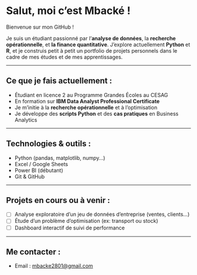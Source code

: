 # Salut, moi c’est Mbacké !

Bienvenue sur mon GitHub !

Je suis un étudiant passionné par l’**analyse de données**, la **recherche opérationnelle**, et **la finance quantitative**. J’explore actuellement **Python** et **R**, et je construis petit à petit un portfolio de projets personnels dans le cadre de mes études et de mes apprentissages.

---

## Ce que je fais actuellement :

- Étudiant en licence 2 au Programme Grandes Écoles au CESAG
- En formation sur **IBM Data Analyst Professional Certificate**
- Je m’initie à la **recherche opérationnelle** et à l’optimisation
- Je développe des **scripts Python** et des **cas pratiques** en Business Analytics

---

## Technologies & outils :

- Python (pandas, matplotlib, numpy…)
- Excel / Google Sheets
- Power BI (débutant)
- Git & GitHub

---

## Projets en cours ou à venir :

- [ ] Analyse exploratoire d’un jeu de données d’entreprise (ventes, clients…)
- [ ] Étude d’un problème d’optimisation (ex: transport ou stock)
- [ ] Dashboard interactif de suivi de performance

---

## Me contacter :

- Email : mbacke2801@gmail.com
